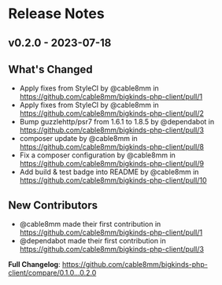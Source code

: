 # Release Notes

## v0.2.0 - 2023-07-18

## What's Changed

- Apply fixes from StyleCI by @cable8mm in https://github.com/cable8mm/bigkinds-php-client/pull/1
- Apply fixes from StyleCI by @cable8mm in https://github.com/cable8mm/bigkinds-php-client/pull/2
- Bump guzzlehttp/psr7 from 1.6.1 to 1.8.5 by @dependabot in https://github.com/cable8mm/bigkinds-php-client/pull/3
- composer update by @cable8mm in https://github.com/cable8mm/bigkinds-php-client/pull/8
- Fix a composer configuration by @cable8mm in https://github.com/cable8mm/bigkinds-php-client/pull/9
- Add build & test badge into README by @cable8mm in https://github.com/cable8mm/bigkinds-php-client/pull/10

## New Contributors

- @cable8mm made their first contribution in https://github.com/cable8mm/bigkinds-php-client/pull/1
- @dependabot made their first contribution in https://github.com/cable8mm/bigkinds-php-client/pull/3

**Full Changelog**: https://github.com/cable8mm/bigkinds-php-client/compare/0.1.0...0.2.0
